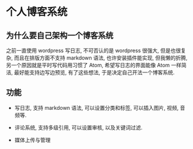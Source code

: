 # 个人博客系统

## 为什么要自己架构一个博客系统

之前一直使用 wordpress 写日志, 不可否认的是 wordpress 很强大, 但是也很复杂, 而且在排版方面不支持 markdown 语法, 也许安装插件能实现, 但我懒的折腾, 另一个原因就是平时写代码用习惯了 Atom, 希望写日志的界面能像 Atom 一样简洁, 最好能支持边写边预览, 有了这些想法, 于是决定自己开法一个博客系统.

## 功能

- 写日志, 支持 markdown 语法, 可以设置分类和标签, 可以插入图片, 视频, 音频等.

- 评论系统, 支持多级引用, 可以设置审核, 以及关键词过滤.

- 媒体上传与管理
